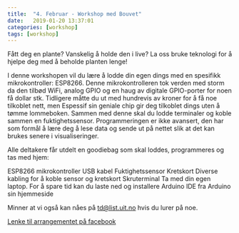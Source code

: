 ```yaml
---
title:  "4. Februar - Workshop med Bouvet"
date:   2019-01-20 13:37:01
categories: [workshop] 
tags: [workshop]
---
```


Fått deg en plante? Vanskelig å holde den i live? La oss bruke teknologi for å hjelpe deg med å beholde planten lenge!

I denne workshopen vil du lære å lodde din egen dings med en spesifikk mikrokontroller: ESP8266. Denne mikrokontrolleren tok verden med storm da den tilbød WiFi, analog GPIO og en haug av digitale GPIO-porter for noen få dollar stk. Tidligere måtte du ut med hundrevis av kroner for å få noe tilkoblet nett, men Espessif sin geniale chip gir deg tilkoblet dings uten å tømme lommeboken. Sammen med denne skal du lodde terminaler og koble sammen en fuktighetssensor. Programmeringen er ikke avansert, den har som formål å lære deg å lese data og sende ut på nettet slik at det kan brukes senere i visualiseringer.

Alle deltakere får utdelt en goodiebag som skal loddes, programmeres og tas med hjem:

ESP8266 mikrokontroller
USB kabel
Fuktighetssensor
Kretskort
Diverse kabling for å koble sensor og kretskort
Skruterminal
Ta med din egen laptop. For å spare tid kan du laste ned og installere Arduino IDE fra Arduino sin hjemmeside




Minner at vi også kan nåes på [td@list.uit.no](mailto:td@list.uit.no) hvis du lurer på noe.

[Lenke til arrangementet på facebook](https://www.facebook.com/events/2145904522132417/)